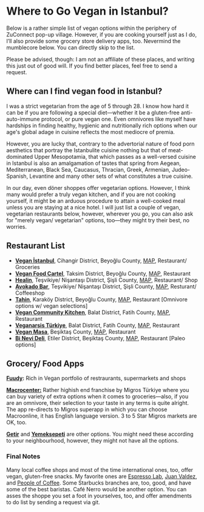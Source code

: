 # Where to Go Vegan in Istanbul?
Below is a rather simple list of vegan options within the periphery of ZuConnect pop-up village. However, if you are cooking yourself just as I do, I’ll also provide some grocery store delivery apps, too. Nevermind the mumblecore below. You can directly skip to the list. 

Please be advised, though: I am not an affiliate of these places, and writing this just out of good will. If you find better places, feel free to send a request.

## **Where can I find** v**egan food in Istanbul?**

I was a strict vegetarian from the age of 5 through 28. I know how hard it can be if you are following a special diet—whether it be a gluten-free anti-auto-immune protocol, or pure vegan one. Even omnivores like myself have hardships in finding healthy, hygienic and nutritionally rich options when our age's global adage in cuisine reflects the most mediocre of premia.

However, you are lucky that, contrary to the advertorial nature of food porn aesthetics that portray the Istanbulite cuisine nothing but that of meat-dominated Upper Mesopotamia, that which passes as a well-versed cuisine in Istanbul is also an amalgamation of tastes that spring from Aegean, Mediterranean, Black Sea, Caucasus, Thracian, Greek, Armenian, Judeo-Spanish, Levantine and many other sets of what constitutes a true cuisine.

In our day, even döner shoppes offer vegetarian options. However, I think many would prefer a truly vegan kitchen, and if you are not cooking yourself, it might be an arduous procedure to attain a well-cooked meal unless you are staying at a nice hotel. I will just list a couple of vegan, vegetarian restaurants below, however, wherever you go, you can also ask for "merely vegan/ vegetarian" options, too—they might try their best, no worries.

## Restaurant List

 - [**Vegan İstanbul**](https://www.veganistanbul34.com/), Cihangir District, Beyoğlu County, [MAP](https://maps.app.goo.gl/Bz74WT1UX3w6KAk77), Restaurant/ Groceries
 - [**Vegan Food Cartel**](https://www.veganfoodcartel.com/),  Taksim District, Beyoğlu County, [MAP](https://maps.app.goo.gl/qTvUVnBoYEAvWmdQA), Restaurant
 - [**Healin**](https://healinfoods.com/), Teşvikiye/ Nişantaşı District, Şişli County, [MAP](https://maps.app.goo.gl/VJdhrmrdeCgp59jV9), Restaurant/ Shop
 - [**Avokado Bar**](https://www.instagram.com/avokadobar.ist/?hl=en), Teşvikiye/ Nişantaşı District, Şişli County, [MAP](https://maps.app.goo.gl/Ps2J7nUseAwsp7WA7), Resturant/ Coffeeshop
 - [**Tahin**](https://tahin.com.tr/), Karaköy District, Beyoğlu County, [MAP](https://maps.app.goo.gl/32booR75FszLdyRC8), Restaurant \[Omnivore options w/ vegan selections\]
 - [**Vegan Community Kitchen**](https://www.instagram.com/community_kitchen/?hl=en), Balat District, Fatih County, [MAP](https://maps.app.goo.gl/v9VpZkYikEcQJAxz9), Restaurant
 - [**Veganarsis Türkiye**](https://www.instagram.com/veganarsistt/), Balat District, Fatih County, [MAP](https://maps.app.goo.gl/ARrxUiEZtpnVHNrz7), Restaurant
 - [**Vegan Masa**](https://www.instagram.com/veganmasa/), Beşiktaş County, [MAP](https://maps.app.goo.gl/uL5GGo4NoPj1nVQ17), Restaurant
 - [**Bi Nevi Deli**](https://binevideli.com/), Etiler District, Beşiktaş County, [MAP](https://maps.app.goo.gl/Qwspf6Ra3mLjmg9Y6), Restaurant \[Paleo options\]
## **Grocery/ Food Apps**

[**Fuudy**](https://fuudy.co/)**:** Rich in Vegan portfolio of restraurants, supermarkets and shops

[**Macrocenter:**](https://www.macrocenter.com.tr/) Rather highish end franchise by Migros Türkiye where you can buy variety of extra options when it comes to groceries—also, if you are an omnivore, their selection to your taste in any terms is quite alright. The app re-directs to Migros superapp in which you can choose Macroonline, it has English language version. 3 to 5 Star Migros markets are OK, too.

[**Getir**](https://getir.com/) and [**Yemeksepeti**](https://www.yemeksepeti.com/) are other options. You might need these according to your neighbourhood, however, they might not have all the options.

### Final Notes

Many local coffee shops and most of the time international ones, too, offer vegan, gluten-free snacks. My favorite ones are [Espresso Lab](https://en.espressolab.com/), [Juan Valdez](https://www.juanvaldezcoffee.com.tr/), and [People of Coffee](https://www.peopleofcoffee.com.tr/). Some Starbucks branches are, too, good, and have some of the best baristas. Café Nerro would be another option. You can asses the shoppe you set a foot in yourselves, too, and offer amendments to do list by sending a request via git.

